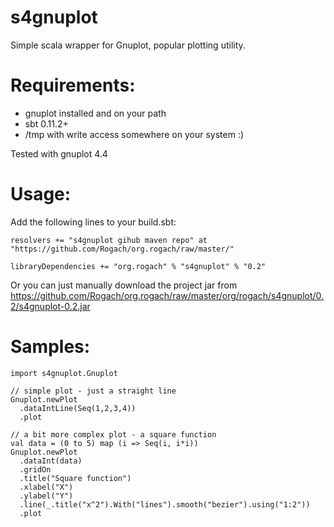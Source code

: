 s4gnuplot
=========

Simple scala wrapper for Gnuplot, popular plotting utility.

# Requirements:
* gnuplot installed and on your path
* sbt 0.11.2+
* /tmp with write access somewhere on your system :)

Tested with gnuplot 4.4

# Usage:

Add the following lines to your build.sbt:

    resolvers += "s4gnuplot gihub maven repo" at "https://github.com/Rogach/org.rogach/raw/master/"

    libraryDependencies += "org.rogach" % "s4gnuplot" % "0.2"

Or you can just manually download the project jar from https://github.com/Rogach/org.rogach/raw/master/org/rogach/s4gnuplot/0.2/s4gnuplot-0.2.jar

# Samples:

    import s4gnuplot.Gnuplot
        
    // simple plot - just a straight line
    Gnuplot.newPlot
      .dataIntLine(Seq(1,2,3,4))
      .plot
    
    // a bit more complex plot - a square function
    val data = (0 to 5) map (i => Seq(i, i*i))
    Gnuplot.newPlot
      .dataInt(data)
      .gridOn
      .title("Square function")
      .xlabel("X")
      .ylabel("Y")
      .line(_.title("x^2").With("lines").smooth("bezier").using("1:2"))
      .plot
    